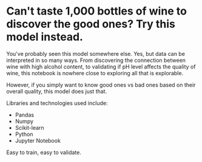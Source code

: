 # Can't taste 1,000 bottles of wine to discover the good ones? Try this model instead.
 You've probably seen this model somewhere else. Yes, but data can be interpreted in so many ways. From discovering the connection between wine with high alcohol content, to validating if pH level affects the quality of wine, this notebook is nowhere close to exploring all that is explorable. 
 
 However, if you simply want to know good ones vs bad ones based on their overall quality, this model does just that.
 
 Libraries and technologies used include:
 - Pandas
 - Numpy
 - Scikit-learn
 - Python
 - Jupyter Notebook

Easy to train, easy to validate.
